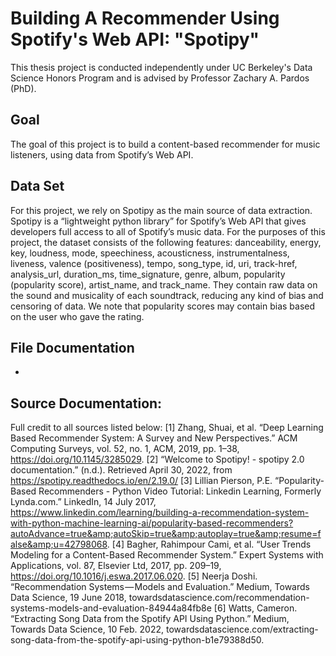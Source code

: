 # Building A Recommender Using Spotify's Web API: "Spotipy"
This thesis project is conducted independently under UC Berkeley's Data Science Honors Program and is advised by Professor Zachary A. Pardos (PhD). 

## Goal
The goal of this project is to build a content-based recommender for music listeners, using data from Spotify’s Web API.

## Data Set
For this project, we rely on Spotipy as the main source of data extraction. Spotipy is a “lightweight python library” for Spotify’s Web API that gives developers full access to all of Spotify’s music data. For the purposes of this project, the dataset consists of the following features: danceability, energy, key, loudness, mode, speechiness, acousticness, instrumentalness, liveness, valence (positiveness), tempo, song_type, id, uri, track-href, analysis_url, duration_ms, time_signature, genre, album, popularity (popularity score), artist_name, and track_name. They contain raw data on the sound and musicality of each soundtrack, reducing any kind of bias and censoring of data. We note that popularity scores may contain bias based on the user who gave the rating. 

## File Documentation
- 

## Source Documentation:
Full credit to all sources listed below:
[1]  Zhang, Shuai, et al. “Deep Learning Based Recommender System: A Survey and New 
Perspectives.” ACM Computing Surveys, vol. 52, no. 1, ACM, 2019, pp. 1–38, 
https://doi.org/10.1145/3285029.
[2]  “Welcome to Spotipy! - spotipy 2.0 documentation.” (n.d.). Retrieved 
April 30, 2022, from https://spotipy.readthedocs.io/en/2.19.0/ 
[3]  Lillian Pierson, P.E. “Popularity-Based Recommenders - Python Video Tutorial: Linkedin 
Learning, Formerly Lynda.com.” LinkedIn, 14 July 2017, https://www.linkedin.com/learning/building-a-recommendation-system-with-python-machine-learning-ai/popularity-based-recommenders?autoAdvance=true&amp;autoSkip=true&amp;autoplay=true&amp;resume=false&amp;u=42798068.
[4]  Bagher, Rahimpour Cami, et al. “User Trends Modeling for a Content-Based Recommender 
System.” Expert Systems with Applications, vol. 87, Elsevier Ltd, 2017, pp. 209–19, https://doi.org/10.1016/j.eswa.2017.06.020.
[5]  Neerja Doshi. “Recommendation Systems — Models and Evaluation.” Medium, Towards 
Data Science, 19 June 2018, towardsdatascience.com/recommendation-systems-models-and-evaluation-84944a84fb8e
[6]  Watts, Cameron. “Extracting Song Data from the Spotify API Using Python.” Medium, 
Towards Data Science, 10 Feb. 2022, towardsdatascience.com/extracting-song-data-from-the-spotify-api-using-python-b1e79388d50.

